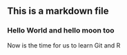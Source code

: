 ## This is a markdown file
### Hello World and hello moon too
Now is the time for us to learn Git and R
